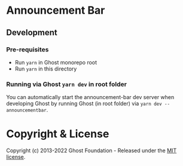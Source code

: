 # Announcement Bar

## Development

### Pre-requisites

- Run `yarn` in Ghost monorepo root
- Run `yarn` in this directory

### Running via Ghost `yarn dev` in root folder

You can automatically start the announcement-bar dev server when developing Ghost by running Ghost (in root folder) via `yarn dev --announcementbar`.

# Copyright & License 

Copyright (c) 2013-2022 Ghost Foundation - Released under the [MIT license](LICENSE).
